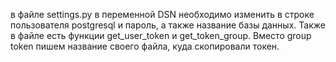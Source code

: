 в файле settings.py в переменной DSN необходимо изменить в строке пользователя postgresql и пароль, а также название базы данных.
Также в файле есть функции get_user_token и get_token_group. Вместо group token пишем название своего файла, куда скопировали токен.
